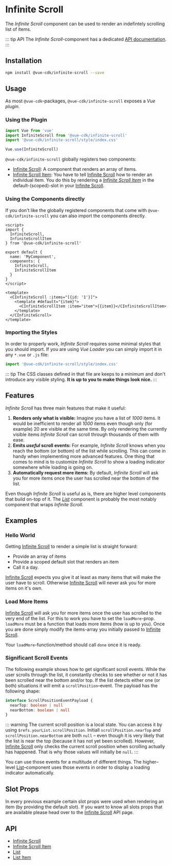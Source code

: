 # Infinite Scroll

The *Infinite Scroll* component can be used to render an indefintely scrolling list of items.

::: tip API
The *Infinite Scroll*-component has a dedicated [API documentation](./../../api/infinite-scroll).
:::

## Installation
``` sh
npm install @vue-cdk/infinite-scroll --save
```

## Usage
As most `@vue-cdk`–packages, `@vue-cdk/infinite-scroll` exposes a *Vue plugin*.

### Using the Plugin
``` js
import Vue from 'vue'
import InfiniteScroll from '@vue-cdk/infinite-scroll'
import '@vue-cdk/infinite-scroll/style/index.css'

Vue.use(InfiniteScroll)
```

`@vue-cdk/infinite-scroll` globally registers two components:

- [Infinite Scroll](./../../api/infinite-scroll): A component that renders an array of items.
- [Infinite Scroll Item](./../../api/infinite-scroll-item): You have to tell [Infinite Scroll](./../../api/infinite-scroll) how to render an individual item. You do this by rendering a [*Infinite Scroll Item*](./../../api/infinite-scroll-item) in the default-(scoped)-slot in your [Infinite Scroll](./../../api/infinite-scroll).

### Using the Components directly
If you don't like the globally registered components that come with `@vue-cdk/infinite-scroll` you can also import the components directly.

```markup
<script>
import {
  InfiniteScroll,
  InfiniteScrollItem
} from '@vue-cdk/infinite-scroll'

export default {
  name: 'MyComponent',
  components: {
    InfiniteScroll,
    InfiniteScrollItem
  }
}
</script>

<template>
  <CInfiniteScroll :items="[{id: '1'}]">
    <template #default="{item}">
      <CInfiniteScrollItem :item="item">{{item}}</CInfiniteScrollItem>
    </template>
  </CInfiniteScroll>
</template>
```

### Importing the Styles
In order to properly work, *Infinite Scroll* requires some minimal styles that you should import. If you are using *Vue Loader* you can simply import it in any `*.vue` or `.js` file:

```js
import '@vue-cdk/infinite-scroll/style/index.css'
```

::: tip
The CSS classes defined in that file are keeps to a minimum and don't introduce any visible styling. **It is up to you to make things look nice.**
:::

## Features

*Infinite Scroll* has three main features that make it useful:

1. **Renders only what is visible:** Imagine you have a list of *1000* items. It would be inefficient to render all *1000* items even though only (for example) 20 are visible at the same time. By only rendering the currently visible items *Infinite Scroll* can scroll through thousands of them with ease.
2. **Emits *useful* scroll events:** For example, *Infinite Scroll* knows when you reach the bottom (or bottom) of the list while scrolling. This can come in handy when implementing more advanced features. One thing that comes to mind is to customize *Infinite Scroll* to show a loading indicator somewhere while loading is going on.
3. **Automatically request more items:** By default, *Infinite Scroll* will ask you for more items once the user has scrolled near the bottom of the list.

Even though *Infinite Scroll* is useful as is, there are higher level components that build on-top of it. The *[List](./../../api/list)* component is probably the most notably component that wraps *Infinite Scroll*.

## Examples

### Hello World
Getting [Infinite Scroll](./../../api/infinite-scroll) to render a simple list is straight forward:

- Provide an array of items
- Provide a scoped default slot that renders an item
- Call it a day.

<Demo for="infinite-scroll/default" />

[Infinite Scroll](./../../api/infinite-scroll) expects you give it at least as many items that will make the user have to scroll. Otherwise [Infinite Scroll](./../../api/infinite-scroll) will never ask you for more items on it's own.


### Load More Items
[Infinite Scroll](./../../api/infinite-scroll) will ask you for more items once the user has scrolled to the very end of the list. For this to work you have to set the `loadMore`-prop. `loadMore` must be a function that loads more items (how is up to you). Once you are done simply modify the items-array you initially passed to [Infinite Scroll](./../../api/infinite-scroll).

<Demo for="infinite-scroll/load-more" />

Your `loadMore`-function/method should call `done` once it is ready.

### Significant Scroll Events
The following example shows how to get significant scroll events. While the user scrolls through the list, it constantly checks to see whether or not it has been scrolled near the bottom and/or top. If the list detects either one (or both) situations it will emit a `scrollPosition`–event. The payload has the following shape:

```ts
interface ScrollPositionEventPayload {
  nearTop: boolean | null
  nearBottom: boolean | null
}
```

::: warning
The current scroll position is a local state. You can access it by using `$refs.yourList.scrollPosition`. Initiall `scrollPosition.nearTop` and `scrollPosition.nearBottom` are both `null` – even though it is very likely that the list is near the top (because it has not yet been scrolled). However, [Infinite Scroll](./../../api/infinite-scroll) only checks the current scroll position when scrolling actually has happened. That is why those values will initially be `null`.
:::

You can use those events for a multitude of different things. The higher–level [List](./../list)–component uses those events in order to display a loading indicator automatically.

<Demo for="infinite-scroll/scroll-events" />

## Slot Props
In every previous example certain slot props were used when rendering an item (by providing the default slot). If you want to know all slots props that are available please head over to the [Infinite Scroll](./../../api/infinite-scroll) API page.

## API

- [Infinite Scroll](./../../api/infinite-scroll)
- [Infinite Scroll Item](./../../api/infinite-scroll-item)
- [List](./../../api/lost)
- [List Item](./../../api/list-item)

